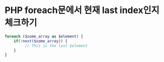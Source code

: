 # PHP foreach문에서 현재 last index인지 체크하기

```php
foreach ($some_array as $element) {
    if(!next($some_array)) {
         // This is the last $element
    }
}
```
